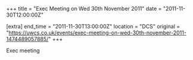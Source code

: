 +++
title = "Exec Meeting on Wed 30th November 2011"
date = "2011-11-30T12:00:00Z"

[extra]
end_time = "2011-11-30T13:00:00Z"
location = "DCS"
original = "https://uwcs.co.uk/events/exec-meeting-on-wed-30th-november-2011-1474489057885/"
+++

Exec meeting

